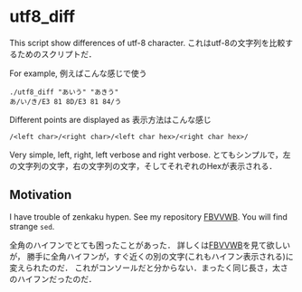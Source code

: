 utf8_diff
==============

This script show differences of utf-8 character.
これはutf-8の文字列を比較するためのスクリプトだ．

For example,
例えばこんな感じで使う

```
./utf8_diff "あいう" "あきう"
あ/い/き/E3 81 8D/E3 81 84/う
```

Different points are displayed as
表示方法はこんな感じ

```
/<left char>/<right char>/<left char hex>/<right char hex>/
```

Very simple, left, right, left verbose and right verbose.
とてもシンプルで，左の文字列の文字，右の文字列の文字，そしてそれぞれのHexが表示される．

Motivation
-------

I have trouble of zenkaku hypen.
See my repository [FBVVWB](https://github.com/GuiltyCat/fbvvwb).
You will find strange `sed`.

全角のハイフンでとても困ったことがあった．
詳しくは[FBVVWB](https://github.com/GuiltyCat/fbvvwb)を見て欲しいが，
勝手に全角ハイフンが，すぐ近くの別の文字(これもハイフン表示される)に変えられたのだ．
これがコンソールだと分からない．まったく同じ長さ，太さのハイフンだったのだ．

